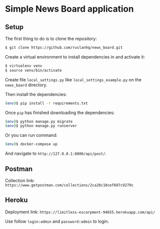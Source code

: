 # Simple News Board application

## Setup


The first thing to do is to clone the repository:

```sh
$ git clone https://github.com/ruslanhq/news_board.git
```

Create a virtual environment to install dependencies in and activate it:

```sh
$ virtualenv venv
$ source venv/bin/activate
```
Create file `local_settings.py` like `local_settings_example.py` on the `news_board` directory.

Then install the dependencies:

```sh
(env)$ pip install -r requirements.txt
```

Once `pip` has finished downloading the dependencies:
```sh
(env)$ python manage.py migrate
(env)$ python manage.py runserver
```
Or you can run command:
```sh
(env)$ docker-compose up
```

And navigate to `http://127.0.0.1:8000/api/post/`.

## Postman

Collection link:
`https://www.getpostman.com/collections/2ca28c10cef697c9279c`

## Heroku

Deployment link:
`https://limitless-escarpment-94655.herokuapp.com/api/`

Use follow `login:admin` and `password:admin` to login.


